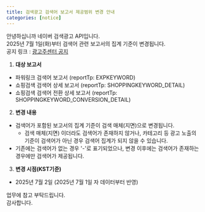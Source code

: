 ```yaml
---
title: 검색광고 검색어 보고서 제공범위 변경 안내
categories: [notice]
---
```


안녕하십니까 네이버 검색광고 API입니다.<br>
2025년 7월 1일(화)부터 검색어 관련 보고서의 집계 기준이 변경됩니다. <br>
공지 링크 : [광고주센터 공지](https://ads.naver.com/notice/22151?searchValue=&page=1)   <br>

1. **대상 보고서** <br>
- 파워링크 검색어 보고서 (reportTp: EXPKEYWORD)
- 쇼핑검색 검색어 상세 보고서 (reportTp: SHOPPINGKEYWORD_DETAIL)
- 쇼핑검색 검색어 전환 상세 보고서 (reportTp: SHOPPINGKEYWORD_CONVERSION_DETAIL)

2.  **변경 내용**<br>
- 검색어가 포함된 보고서의 집계 기준이 검색 매체(지면)으로 변경됩니다.
  - 검색 매체(지면) 이더라도 검색어가 존재하지 않거나, 카테고리 등 광고 노출의 기준이 검색어가 아닌 경우 검색어 집계가 되지 않을 수 있습니다.
- 기존에는 검색어가 없는 경우 '-'로 표기되었으나, 변경 이후에는 검색어가 존재하는 경우에만 검색어가 제공됩니다. 


3. **변경 시점(KST기준)**<br>
- 2025년 7월 2일 (2025년 7월 1일 자 데이터부터 반영)

업무에 참고 부탁드립니다.<br>
감사합니다.